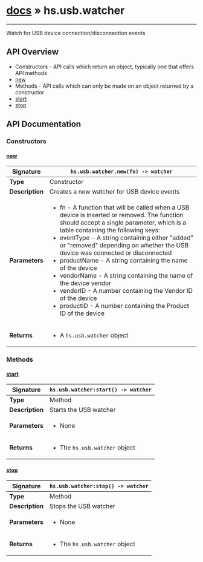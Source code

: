 # [docs](index.md) » hs.usb.watcher
---

Watch for USB device connection/disconnection events

## API Overview
* Constructors - API calls which return an object, typically one that offers API methods
 * [new](#new)
* Methods - API calls which can only be made on an object returned by a constructor
 * [start](#start)
 * [stop](#stop)

## API Documentation

### Constructors

#### [new](#new)
| <span style="font-align: left;">**Signature**</span> | <span style="font-align: left;">`hs.usb.watcher.new(fn) -> watcher` </span>                                                |
| -----------------------------------------------------|---------------------------------------------------------------------------------------------------------|
| **Type**                                             | Constructor                                                                                         |
| **Description**                                      | Creates a new watcher for USB device events                                                                                         |
| **Parameters**                                       | <ul><li>fn - A function that will be called when a USB device is inserted or removed. The function should accept a single parameter, which is a table containing the following keys:</li><li> eventType - A string containing either "added" or "removed" depending on whether the USB device was connected or disconnected</li><li> productName - A string containing the name of the device</li><li> vendorName - A string containing the name of the device vendor</li><li> vendorID - A number containing the Vendor ID of the device</li><li> productID - A number containing the Product ID of the device</li></ul> |
| **Returns**                                          | <ul><li>A `hs.usb.watcher` object</li></ul>          |

### Methods

#### [start](#start)
| <span style="font-align: left;">**Signature**</span> | <span style="font-align: left;">`hs.usb.watcher:start() -> watcher` </span>                                                |
| -----------------------------------------------------|---------------------------------------------------------------------------------------------------------|
| **Type**                                             | Method                                                                                         |
| **Description**                                      | Starts the USB watcher                                                                                         |
| **Parameters**                                       | <ul><li>None</li></ul> |
| **Returns**                                          | <ul><li>The `hs.usb.watcher` object</li></ul>          |

#### [stop](#stop)
| <span style="font-align: left;">**Signature**</span> | <span style="font-align: left;">`hs.usb.watcher:stop() -> watcher` </span>                                                |
| -----------------------------------------------------|---------------------------------------------------------------------------------------------------------|
| **Type**                                             | Method                                                                                         |
| **Description**                                      | Stops the USB watcher                                                                                         |
| **Parameters**                                       | <ul><li>None</li></ul> |
| **Returns**                                          | <ul><li>The `hs.usb.watcher` object</li></ul>          |

